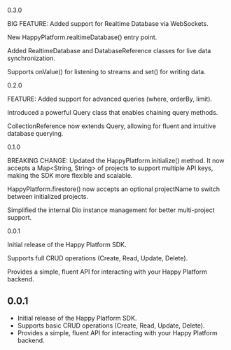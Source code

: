 0.3.0

BIG FEATURE: Added support for Realtime Database via WebSockets.

New HappyPlatform.realtimeDatabase() entry point.

Added RealtimeDatabase and DatabaseReference classes for live data synchronization.

Supports onValue() for listening to streams and set() for writing data.

0.2.0

FEATURE: Added support for advanced queries (where, orderBy, limit).

Introduced a powerful Query class that enables chaining query methods.

CollectionReference now extends Query, allowing for fluent and intuitive database querying.

0.1.0

BREAKING CHANGE: Updated the HappyPlatform.initialize() method. It now accepts a Map<String, String> of projects to support multiple API keys, making the SDK more flexible and scalable.

HappyPlatform.firestore() now accepts an optional projectName to switch between initialized projects.

Simplified the internal Dio instance management for better multi-project support.

0.0.1

Initial release of the Happy Platform SDK.

Supports full CRUD operations (Create, Read, Update, Delete).

Provides a simple, fluent API for interacting with your Happy Platform backend.

## 0.0.1

- Initial release of the Happy Platform SDK.
- Supports basic CRUD operations (Create, Read, Update, Delete).
- Provides a simple, fluent API for interacting with your Happy Platform backend.
